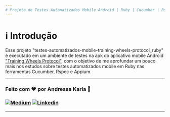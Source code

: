 ```yaml
---
# Projeto de Testes Automatizados Mobile Android | Ruby | Cucumber | Rspec | Appium :test_tube:
---
```

# :information_source: Introdução
Esse projeto "testes-automatizados-mobile-training-wheels-protocol_ruby" é executado em um ambiente de testes na apk do aplicativo mobile Android ["Training Wheels Protocol"](https://drive.google.com/file/d/1wtuh1SyKWbhDRpUejxMvfzH4Fs9Cmo87/view?usp=sharing), com o objetivo de me aprofundar um pouco mais nos estudos sobre testes automatizados mobile em Ruby nas ferramentas Cucumber, Rspec e Appium.


---
### Feito com ❤️ por Andressa Karla :wave: 

### [![Medium](https://img.shields.io/badge/-Medium-595D60?style=plastic&logo=Medium&logoColor=white&link=https://medium.com/@andressakarla)](https://medium.com/@andressakarla) [![Linkedin](https://img.shields.io/badge/-LinkedIn-595D60?style=plastic&logo=Linkedin&logoColor=white&link=https://www.linkedin.com/in/andressakarla//)](https://www.linkedin.com/in/andressakarla/)

---
